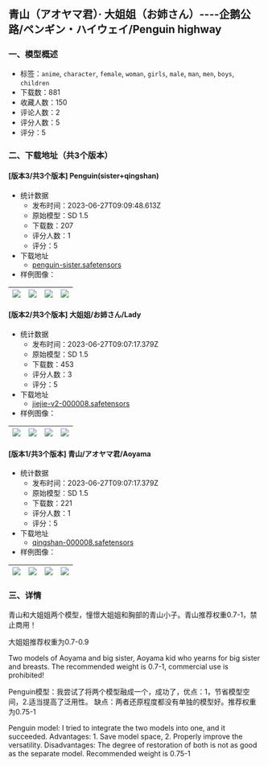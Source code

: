 ## 青山（アオヤマ君）·  大姐姐（お姉さん）----企鹅公路/ペンギン・ハイウェイ/Penguin highway
### 一、模型概述

- 标签：`anime`, `character`, `female`, `woman`, `girls`, `male`, `man`, `men`, `boys`, `children`
- 下载数：881
- 收藏人数：150
- 评论人数：2
- 评分人数：5
- 评分：5

### 二、下载地址（共3个版本）

#### [版本3/共3个版本] Penguin(sister+qingshan)

- 统计数据
  - 发布时间：2023-06-27T09:09:48.613Z
  - 原始模型：SD 1.5
  - 下载数：207
  - 评分人数：1
  - 评分：5
- 下载地址
  - [penguin-sister.safetensors](https://civitai.com/api/download/models/105076)
- 样例图像：

| <img src="https://image.civitai.com/xG1nkqKTMzGDvpLrqFT7WA/b78aa2b5-cf0f-46ed-91c5-1b4899849a81/width=450/1306637.jpeg" /> | <img src="https://image.civitai.com/xG1nkqKTMzGDvpLrqFT7WA/5f54aa09-ca1d-4b6b-91cd-e5bb8e4f0831/width=450/1306654.jpeg" /> | <img src="https://image.civitai.com/xG1nkqKTMzGDvpLrqFT7WA/e7514c0c-40aa-4a2f-ae24-267cfd6b3496/width=450/1306643.jpeg" /> | <img src="https://image.civitai.com/xG1nkqKTMzGDvpLrqFT7WA/c6e30323-cb49-4312-b006-8d26802b59de/width=450/1306652.jpeg" /> |
| ---- | ---- | ---- | ---- |

#### [版本2/共3个版本] 大姐姐/お姉さん/Lady

- 统计数据
  - 发布时间：2023-06-27T09:07:17.379Z
  - 原始模型：SD 1.5
  - 下载数：453
  - 评分人数：3
  - 评分：5
- 下载地址
  - [jiejie-v2-000008.safetensors](https://civitai.com/api/download/models/92336)
- 样例图像：

| <img src="https://image.civitai.com/xG1nkqKTMzGDvpLrqFT7WA/5fb03e8b-7957-4581-ae40-b80a74ef9755/width=450/1082959.jpeg" /> | <img src="https://image.civitai.com/xG1nkqKTMzGDvpLrqFT7WA/127bae68-7bc6-4c69-81ac-a0f9705b77ba/width=450/1082961.jpeg" /> | <img src="https://image.civitai.com/xG1nkqKTMzGDvpLrqFT7WA/6dbefba6-e057-4359-bba9-1759d91678ed/width=450/1082965.jpeg" /> | <img src="https://image.civitai.com/xG1nkqKTMzGDvpLrqFT7WA/59e7980e-fb0f-46ec-bd8c-8b47d41f6b21/width=450/1082964.jpeg" /> |
| ---- | ---- | ---- | ---- |

#### [版本1/共3个版本] 青山/アオヤマ君/Aoyama 

- 统计数据
  - 发布时间：2023-06-27T09:07:17.379Z
  - 原始模型：SD 1.5
  - 下载数：221
  - 评分人数：1
  - 评分：5
- 下载地址
  - [qingshan-000008.safetensors](https://civitai.com/api/download/models/90294)
- 样例图像：

| <img src="https://image.civitai.com/xG1nkqKTMzGDvpLrqFT7WA/b9e5c70a-ad19-4e44-a279-d1740e1a1b5c/width=450/1047776.jpeg" /> | <img src="https://image.civitai.com/xG1nkqKTMzGDvpLrqFT7WA/493ecb8b-a7f1-4b8c-8acd-83f89c8c8279/width=450/1047777.jpeg" /> | <img src="https://image.civitai.com/xG1nkqKTMzGDvpLrqFT7WA/70c180ca-9514-49c8-afc9-df5e7c4c72a2/width=450/1047779.jpeg" /> | <img src="https://image.civitai.com/xG1nkqKTMzGDvpLrqFT7WA/458d147f-af51-4824-b3ef-c4ef7d6bf530/width=450/1047786.jpeg" /> |
| ---- | ---- | ---- | ---- |


### 三、详情
<p>青山和大姐姐两个模型，憧憬大姐姐和胸部的青山小子。青山推荐权重0.7-1，禁止商用！</p><p>大姐姐推荐权重为0.7-0.9</p><p>Two models of Aoyama and big sister, Aoyama kid who yearns for big sister and breasts. The recommended weight is 0.7-1, commercial use is prohibited!</p><p>Penguin模型：我尝试了将两个模型融成一个，成功了，优点：1，节省模型空间，2.适当提高了泛用性。 缺点：两者还原程度都没有单独的模型好。推荐权重为0.75-1</p><p>Penguin model: I tried to integrate the two models into one, and it succeeded. Advantages: 1. Save model space, 2. Properly improve the versatility. Disadvantages: The degree of restoration of both is not as good as the separate model. Recommended weight is 0.75-1</p>